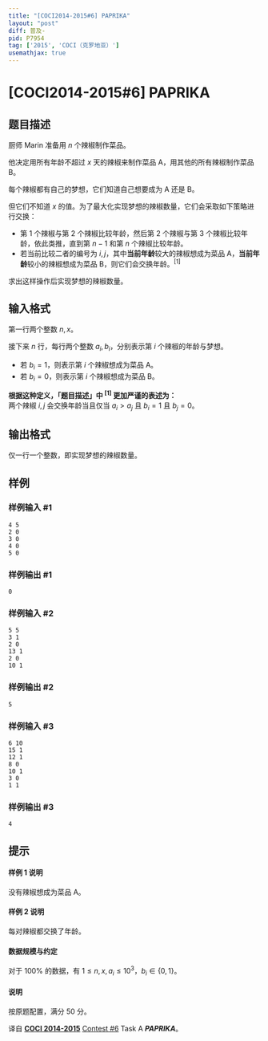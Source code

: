 ```yaml
---
title: "[COCI2014-2015#6] PAPRIKA"
layout: "post"
diff: 普及-
pid: P7954
tag: ['2015', 'COCI（克罗地亚）']
usemathjax: true
---
```


# [COCI2014-2015#6] PAPRIKA
## 题目描述

厨师 Marin 准备用 $n$ 个辣椒制作菜品。

他决定用所有年龄不超过 $x$ 天的辣椒来制作菜品 A，用其他的所有辣椒制作菜品 B。

每个辣椒都有自己的梦想，它们知道自己想要成为 A 还是 B。

但它们不知道 $x$ 的值。为了最大化实现梦想的辣椒数量，它们会采取如下策略进行交换：

- 第 1 个辣椒与第 2 个辣椒比较年龄，然后第 2 个辣椒与第 3 个辣椒比较年龄，依此类推，直到第 $n-1$ 和第 $n$ 个辣椒比较年龄。
- 若当前比较二者的编号为 $i,j$，其中**当前年龄**较大的辣椒想成为菜品 A，**当前年龄**较小的辣椒想成为菜品 B，则它们会交换年龄。$^{[1]}$

求出这样操作后实现梦想的辣椒数量。
## 输入格式

第一行两个整数 $n,x$。

接下来 $n$ 行，每行两个整数 $a_i,b_i$，分别表示第 $i$ 个辣椒的年龄与梦想。

- 若 $b_i=1$，则表示第 $i$ 个辣椒想成为菜品 A。
- 若 $b_i=0$，则表示第 $i$ 个辣椒想成为菜品 B。

**根据这种定义，「题目描述」中 $^\textbf{[1]}$ 更加严谨的表述为：**\
两个辣椒 $i,j$ 会交换年龄当且仅当 $a_i>a_j$ 且 $b_i=1$ 且 $b_j=0$。
## 输出格式

仅一行一个整数，即实现梦想的辣椒数量。
## 样例

### 样例输入 #1
```
4 5
2 0
3 0
4 0
5 0
```
### 样例输出 #1
```
0
```
### 样例输入 #2
```
5 5
3 1
2 0
13 1
2 0
10 1
```
### 样例输出 #2
```
5
```
### 样例输入 #3
```
6 10
15 1
12 1
8 0
10 1
3 0
1 1
```
### 样例输出 #3
```
4
```
## 提示

#### 样例 1 说明

没有辣椒想成为菜品 A。

#### 样例 2 说明

每对辣椒都交换了年龄。

#### 数据规模与约定

对于 $100\%$ 的数据，有 $1\le n,x,a_i\le 10^3$，$b_i\in\{0,1\}$。

#### 说明

按原题配置，满分 50 分。

译自 **[COCI 2014-2015](https://hsin.hr/coci/archive/2014_2015/)** [Contest #6](https://hsin.hr/coci/archive/2014_2015/contest6_tasks.pdf) Task A _**PAPRIKA**_。

